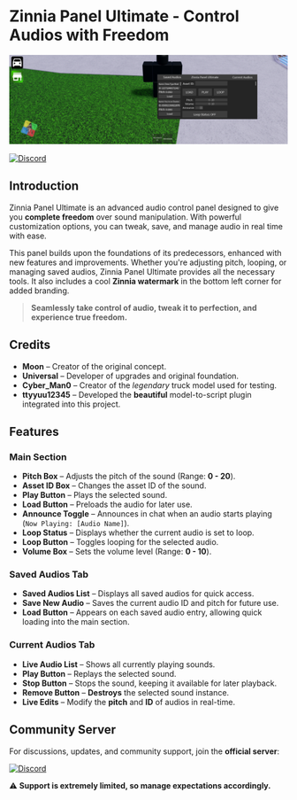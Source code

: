# Zinnia Panel Ultimate - Control Audios with Freedom

![Logo](/logo.png)

[![Discord](https://img.shields.io/badge/Community-Discord-5865F2?style=for-the-badge&logo=discord&logoColor=white)](https://discord.gg/zinnia)

## Introduction
Zinnia Panel Ultimate is an advanced audio control panel designed to give you **complete freedom** over sound manipulation. With powerful customization options, you can tweak, save, and manage audio in real time with ease.

This panel builds upon the foundations of its predecessors, enhanced with new features and improvements. Whether you're adjusting pitch, looping, or managing saved audios, Zinnia Panel Ultimate provides all the necessary tools. It also includes a cool **Zinnia watermark** in the bottom left corner for added branding.

> **Seamlessly take control of audio, tweak it to perfection, and experience true freedom.**

## Credits
- **Moon** – Creator of the original concept.
- **Universal** – Developer of upgrades and original foundation.
- **Cyber_Man0** – Creator of the *legendary* truck model used for testing.
- **ttyyuu12345** – Developed the **beautiful** model-to-script plugin integrated into this project.

## Features
### Main Section
- **Pitch Box** – Adjusts the pitch of the sound (Range: **0 - 20**).
- **Asset ID Box** – Changes the asset ID of the sound.
- **Play Button** – Plays the selected sound.
- **Load Button** – Preloads the audio for later use.
- **Announce Toggle** – Announces in chat when an audio starts playing (`Now Playing: [Audio Name]`).
- **Loop Status** – Displays whether the current audio is set to loop.
- **Loop Button** – Toggles looping for the selected audio.
- **Volume Box** – Sets the volume level (Range: **0 - 10**).

### Saved Audios Tab
- **Saved Audios List** – Displays all saved audios for quick access.
- **Save New Audio** – Saves the current audio ID and pitch for future use.
- **Load Button** – Appears on each saved audio entry, allowing quick loading into the main section.

### Current Audios Tab
- **Live Audio List** – Shows all currently playing sounds.
- **Play Button** – Replays the selected sound.
- **Stop Button** – Stops the sound, keeping it available for later playback.
- **Remove Button** – **Destroys** the selected sound instance.
- **Live Edits** – Modify the **pitch** and **ID** of audios in real-time.

## Community Server
For discussions, updates, and community support, join the **official server**:

[![Discord](https://img.shields.io/badge/Join%20Us-Discord-5865F2?style=for-the-badge&logo=discord&logoColor=white)](https://discord.gg/zinnia)

⚠ **Support is extremely limited, so manage expectations accordingly.**
